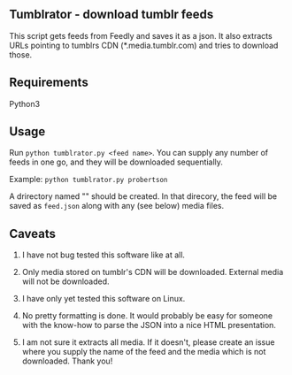 ## Tumblrator - download tumblr feeds

This script gets feeds from Feedly and saves it as a json. It also 
extracts URLs pointing to tumblrs CDN (*.media.tumblr.com) and tries to 
download those.


## Requirements

Python3


## Usage

Run `python tumblrator.py <feed name>`. You can supply any number of 
feeds in one go, and they will be downloaded sequentially.

Example: `python tumblrator.py probertson`

A drirectory named "<feed name>" should be created. In that direcory, the feed will be saved as `feed.json` along with any (see below) media files.


## Caveats

1. I have not bug tested this software like at all.

2. Only media stored on tumblr's CDN will be downloaded.
External media will not be downloaded.

3. I have only yet tested this software on Linux.

4. No pretty formatting is done. It would probably be easy for someone
with the know-how to parse the JSON into a nice HTML presentation.

5. I am not sure it extracts all media. If it doesn't, please create
an issue where you supply the name of the feed and the media which
is not downloaded. Thank you!
